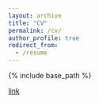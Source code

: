 ```yaml
---
layout: archive
title: "CV"
permalink: /cv/
author_profile: true
redirect_from:
  - /resume
---
```


{% include base_path %}

[link](https://drive.google.com/file/d/1lTvaN3fUKO_XztvDaFGdpkY9W-lDA84s/view?usp=drive_link)
